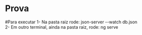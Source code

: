 # Prova

#Para executar
1- Na pasta raiz rode: json-server --watch db.json
<br>
2- Em outro terminal, ainda na pasta raiz, rode: ng serve
